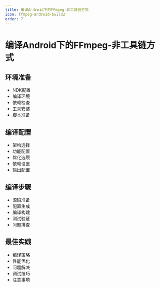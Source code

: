 ```yaml
---
title: 编译Android下的FFmpeg-非工具链方式
icon: ffmpeg-android-build2
order: 7
---
```


# 编译Android下的FFmpeg-非工具链方式

## 环境准备
- NDK配置
- 编译环境
- 依赖检查
- 工具安装
- 脚本准备

## 编译配置
- 架构选择
- 功能配置
- 优化选项
- 依赖设置
- 输出配置

## 编译步骤
- 源码准备
- 配置生成
- 编译构建
- 测试验证
- 问题排查

## 最佳实践
- 编译策略
- 性能优化
- 问题解决
- 调试技巧
- 注意事项
